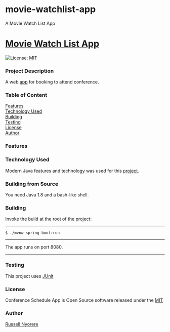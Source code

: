 # movie-watchlist-app
A Movie Watch List App
# [Movie Watch List App](https://movie-watchlist.com/)

[![License: MIT](https://img.shields.io/badge/License-MIT-yellow.svg)](https://opensource.org/licenses/MIT)

### Project Description

A web [app](https://movie-watchlist.com/) for booking to attend conference.

### Table of Content

[Features](#features)<br/>
[Technology Used](#technology-used)<br/>
[Building](#building)<br/>
[Testing](#testing)<br/>
[License](#license)<br/>
[Author](#author)

### Features


### Technology Used

Modern Java features and technology was used for this [project](https://conf-schedule.com/).

### Building from Source
You need Java 1.8 and a bash-like shell.

### Building
Invoke the build at the root of the project:

----
    $ ./mvnw spring-boot:run
----

The app runs on port 8080.

---

### Testing

This project uses [JUnit](https://junit.org/junit5/)

### License

Conference Schedule App is Open Source software released under the [MIT](https://opensource.org/licenses/MIT)

### Author

[Russell Nyorere](https://neorusse.github.io/)
